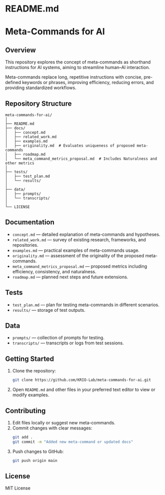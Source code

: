 # README.md

# Meta-Commands for AI

## Overview
This repository explores the concept of meta-commands as shorthand instructions for AI systems, aiming to streamline human–AI interaction.

Meta-commands replace long, repetitive instructions with concise, pre-defined keywords or phrases, improving efficiency, reducing errors, and providing standardized workflows.

## Repository Structure
```
meta-commands-for-ai/
│
├── README.md
├── docs/
│   ├── concept.md
│   ├── related_work.md
│   ├── examples.md
│   ├── originality.md  # Evaluates uniqueness of proposed meta-commands
│   ├── roadmap.md
│   └── meta_command_metrics_proposal.md  # Includes Naturalness and other metrics
│
├── tests/
│   ├── test_plan.md
│   └── results/
│
├── data/
│   ├── prompts/
│   └── transcripts/
│
└── LICENSE
```

## Documentation
- `concept.md` — detailed explanation of meta-commands and hypotheses.
- `related_work.md` — survey of existing research, frameworks, and repositories.
- `examples.md` — practical examples of meta-commands usage.
- `originality.md` — assessment of the originality of the proposed meta-commands.
- `meta_command_metrics_proposal.md` — proposed metrics including efficiency, consistency, and naturalness.
- `roadmap.md` — planned next steps and future extensions.

## Tests
- `test_plan.md` — plan for testing meta-commands in different scenarios.
- `results/` — storage of test outputs.

## Data
- `prompts/` — collection of prompts for testing.
- `transcripts/` — transcripts or logs from test sessions.

## Getting Started
1. Clone the repository:
   ```bash
   git clone https://github.com/KRIO-Lab/meta-commands-for-ai.git
   ```
2. Open `README.md` and other files in your preferred text editor to view or modify examples.

## Contributing
1. Edit files locally or suggest new meta-commands.
2. Commit changes with clear messages:
   ```bash
   git add .
   git commit -m "Added new meta-command or updated docs"
   ```
3. Push changes to GitHub:
   ```bash
   git push origin main
   ```

## License
MIT License

